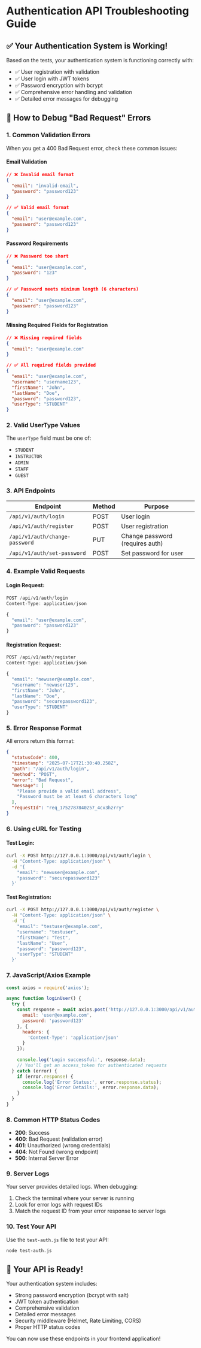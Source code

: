 # Authentication API Troubleshooting Guide

## ✅ Your Authentication System is Working!

Based on the tests, your authentication system is functioning correctly with:
- ✅ User registration with validation
- ✅ User login with JWT tokens
- ✅ Password encryption with bcrypt
- ✅ Comprehensive error handling and validation
- ✅ Detailed error messages for debugging

## 🔧 How to Debug "Bad Request" Errors

### 1. Common Validation Errors

When you get a 400 Bad Request error, check these common issues:

#### **Email Validation**
```json
// ❌ Invalid email format
{
  "email": "invalid-email",
  "password": "password123"
}

// ✅ Valid email format
{
  "email": "user@example.com",
  "password": "password123"
}
```

#### **Password Requirements**
```json
// ❌ Password too short
{
  "email": "user@example.com",
  "password": "123"
}

// ✅ Password meets minimum length (6 characters)
{
  "email": "user@example.com",
  "password": "password123"
}
```

#### **Missing Required Fields for Registration**
```json
// ❌ Missing required fields
{
  "email": "user@example.com"
}

// ✅ All required fields provided
{
  "email": "user@example.com",
  "username": "username123",
  "firstName": "John",
  "lastName": "Doe",
  "password": "password123",
  "userType": "STUDENT"
}
```

### 2. Valid UserType Values

The `userType` field must be one of:
- `STUDENT`
- `INSTRUCTOR`
- `ADMIN`
- `STAFF`
- `GUEST`

### 3. API Endpoints

| Endpoint | Method | Purpose |
|----------|--------|---------|
| `/api/v1/auth/login` | POST | User login |
| `/api/v1/auth/register` | POST | User registration |
| `/api/v1/auth/change-password` | PUT | Change password (requires auth) |
| `/api/v1/auth/set-password` | POST | Set password for user |

### 4. Example Valid Requests

#### Login Request:
```javascript
POST /api/v1/auth/login
Content-Type: application/json

{
  "email": "user@example.com",
  "password": "password123"
}
```

#### Registration Request:
```javascript
POST /api/v1/auth/register
Content-Type: application/json

{
  "email": "newuser@example.com",
  "username": "newuser123",
  "firstName": "John",
  "lastName": "Doe",
  "password": "securepassword123",
  "userType": "STUDENT"
}
```

### 5. Error Response Format

All errors return this format:
```json
{
  "statusCode": 400,
  "timestamp": "2025-07-17T21:30:40.258Z",
  "path": "/api/v1/auth/login",
  "method": "POST",
  "error": "Bad Request",
  "message": [
    "Please provide a valid email address",
    "Password must be at least 6 characters long"
  ],
  "requestId": "req_1752787840257_4cx3hzrry"
}
```

### 6. Using cURL for Testing

#### Test Login:
```bash
curl -X POST http://127.0.0.1:3000/api/v1/auth/login \
  -H "Content-Type: application/json" \
  -d '{
    "email": "newuser@example.com",
    "password": "securepassword123"
  }'
```

#### Test Registration:
```bash
curl -X POST http://127.0.0.1:3000/api/v1/auth/register \
  -H "Content-Type: application/json" \
  -d '{
    "email": "testuser@example.com",
    "username": "testuser",
    "firstName": "Test",
    "lastName": "User",
    "password": "password123",
    "userType": "STUDENT"
  }'
```

### 7. JavaScript/Axios Example

```javascript
const axios = require('axios');

async function loginUser() {
  try {
    const response = await axios.post('http://127.0.0.1:3000/api/v1/auth/login', {
      email: 'user@example.com',
      password: 'password123'
    }, {
      headers: {
        'Content-Type': 'application/json'
      }
    });
    
    console.log('Login successful:', response.data);
    // You'll get an access_token for authenticated requests
  } catch (error) {
    if (error.response) {
      console.log('Error Status:', error.response.status);
      console.log('Error Details:', error.response.data);
    }
  }
}
```

### 8. Common HTTP Status Codes

- **200**: Success
- **400**: Bad Request (validation error)
- **401**: Unauthorized (wrong credentials)
- **404**: Not Found (wrong endpoint)
- **500**: Internal Server Error

### 9. Server Logs

Your server provides detailed logs. When debugging:
1. Check the terminal where your server is running
2. Look for error logs with request IDs
3. Match the request ID from your error response to server logs

### 10. Test Your API

Use the `test-auth.js` file to test your API:
```bash
node test-auth.js
```

## 🚀 Your API is Ready!

Your authentication system includes:
- Strong password encryption (bcrypt with salt)
- JWT token authentication
- Comprehensive validation
- Detailed error messages
- Security middleware (Helmet, Rate Limiting, CORS)
- Proper HTTP status codes

You can now use these endpoints in your frontend application!

